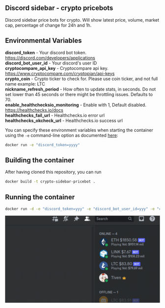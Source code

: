 ## Discord sidebar - crypto pricebots
Discord sidebar price bots for crypto. Will show latest price, volume, market cap, percentage of change for 24h and 1h. 

## Environmental Variables

**discord_token** - Your discord bot token. https://discord.com/developers/applications <br>
**discord_bot_user_id** - Your discord's user ID<br>
**cryptocompare_api_key** - Cryptocompare api key. https://www.cryptocompare.com/cryptopian/api-keys<br>
**crypto_coin** - Crypto ticker to check for. Please use coin ticker, and not full name example: LTC <br>
**nickname_refresh_period** - How often to update stats, in seconds. Do not set lower than 45 seconds or there might be throttling issues. Defaults to 70.<br>
**enable_healthchecksio_monitoring** - Enable with 1, Default disabled. https://healthchecks.io/docs<br>
**healthchecks_fail_url** - Healthchecks.io error url<br>
**healthchecks_okcheck_url** - Healthchecks.io success url<br>

You can specify these environment variables when starting the container using the `-e` command-line option as documented
[here](https://docs.docker.com/engine/reference/run/#env-environment-variables):
```bash
docker run -e "discord_token=yyyy"
```

## Building the container

After having cloned this repository, you can run
```bash
docker build -t crypto-sidebar-pricebot .
```

## Running the container

```bash
docker run -d -e "discord_token=yyy" -e "discord_bot_user_id=yyy" -e "cryptocompare_api_key=yyyy" -e "crypto_coin=yyy" crypto-sidebar-pricebot

```

![](https://github.com/TivenTux/crypto-sidebar-pricebot/blob/main/pricebots_demo.gif)